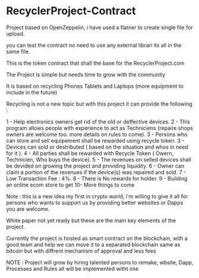 # RecyclerProject-Contract
 Project based on OpenZeppelin, i have used a flatner to create single file for upload.
 
 you can test the contract no need to use any external librari its all in the same file.
 
  
This is the token contract that shall the base for the RecyclerProject.com

The Project is simple but needs time to grow with the community

It is based on recycling Phones Tablets and Laptops (more equipment to include in the future)

Recycling is not a new topic but with this project it can provide the following :

1 -  Help electronics owners get rid of the old or deffective devices.
2 -  This program allows people with experience to act as Techniciens (repaire shops owners are welcome too.  more details on rules to come).
3 -  Persons who can store and sell equipement shall be rewarded using recycle token.
3 -  Devices can sold or destributed ( based on the situation and whos in need for it ).
4 -  All parties shall be rewarded with Recycle Token ( Owern, Technicien, Who buys the device).
5 -  The revenues on selled devices shall be devided on growing the project and providing liquidity.
6 -  Owner can claim a portion of the revenues if the device(s) was repaired and sold.
7 -  Low Transaction Fee  :  4%.
8 -  There is No rewards for holder.
9 -  Building an online ecom store to get 
10-  More things to come 

Note : this is a new idea my first in crypto world, i'm willing to give it all for persons who wants to support us by providing better websites or Dapps you are welcome.

White paper not yet ready but these are the main key elements of the project.

Currently the project is hosted as smart contract on the blockchain, with a good team and help we can move it to a separated blockchain same as bitcoin but with diffrent mechanism of approval and less fees

NOTE : Project will grow by hiring talented persons to remake, wbsite, Dapp, Processes and Rules all will be implemented witht ime
